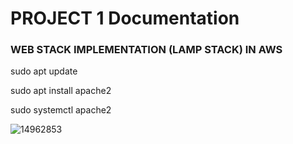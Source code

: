 # PROJECT 1 Documentation

### WEB STACK IMPLEMENTATION (LAMP STACK) IN AWS

sudo apt update

sudo apt install apache2

sudo systemctl apache2

![14962853](https://user-images.githubusercontent.com/85305109/176981470-1b0a3ec6-1de2-4edb-a330-39cf681f4d4a.jpg)
